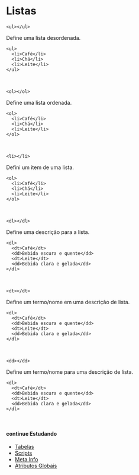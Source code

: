 # Listas
`<ul></ul>`

Define uma lista desordenada.

	<ul>
	  <li>Café</li>
	  <li>Chá</li>
	  <li>Leite</li>
	</ul>
<br>

`<ol></ol>`

Define uma lista ordenada.

	<ol>
	  <li>Café</li>
	  <li>Chá</li>
	  <li>Leite</li>
	</ol>
<br>

`<li></li>`

Defini um item de uma lista.

	<ol>
	  <li>Café</li>
	  <li>Chá</li>
	  <li>Leite</li>
	</ol>
<br>

`<dl></dl>`

Define uma descrição para a lista.

	<dl>
	  <dt>Café</dt>
	  <dd>Bebida escura e quente</dd>
	  <dt>Leite</dt>
	  <dd>Bebida clara e gelada</dd>
	</dl>
<br>

`<dt></dt>`

Define um termo/nome em uma descrição de lista.

	<dl>
	  <dt>Café</dt>
	  <dd>Bebida escura e quente</dd>
	  <dt>Leite</dt>
	  <dd>Bebida clara e gelada</dd>
	</dl>
<br>

`<dd></dd>`

Define um termo/nome para uma descrição de lista.

	<dl>
	  <dt>Café</dt>
	  <dd>Bebida escura e quente</dd>
	  <dt>Leite</dt>
	  <dd>Bebida clara e gelada</dd>
	</dl>
<br>

#### continue Estudando
- <a href="https://github.com/wesleybertipaglia/html-para-iniciantes/blob/main/10.%20Tabelas.md">Tabelas</a>
- <a href="https://github.com/wesleybertipaglia/html-para-iniciantes/blob/main/11.%20Scripts.md">Scripts</a>
- <a href="https://github.com/wesleybertipaglia/html-para-iniciantes/blob/main/12.%20Meta%20Info.md">Meta Info</a>
- <a href="https://github.com/wesleybertipaglia/html-para-iniciantes/blob/main/Atributos%20Globais.md">Atributos Globais</a>
